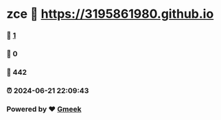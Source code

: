 # zce :link: https://3195861980.github.io 
### :page_facing_up: [1](https://3195861980.github.io/tag.html) 
### :speech_balloon: 0 
### :hibiscus: 442 
### :alarm_clock: 2024-06-21 22:09:43 
### Powered by :heart: [Gmeek](https://github.com/Meekdai/Gmeek)
